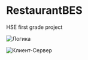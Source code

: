 # RestaurantBES
HSE first grade project

![Логика](Restaurant_BES.png)

![Клиент-Сервер](Client-Server_Model.png)
